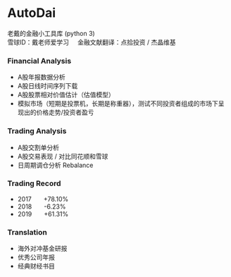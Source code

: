 # AutoDai
老戴的金融小工具库 (python 3) \
雪球ID：戴老师爱学习  &nbsp; &nbsp; 金融文献翻译：点拾投资 / 杰晶维基

### Financial Analysis
 - A股年报数据分析
 - A股日线时间序列下载
 - A股股票相对价值估计（估值模型）
 - 模拟市场（短期是投票机，长期是称重器），测试不同投资者组成的市场下呈现出的价格走势/投资者盈亏

### Trading Analysis
 - A股交割单分析
 - A股交易表现 / 对比同花顺和雪球
 - 日周期调仓分析 Rebalance
 
### Trading Record
 - 2017 &nbsp; &nbsp; &nbsp;  +78.10%
 - 2018 &nbsp; &nbsp; &nbsp;  -6.23%
 - 2019 &nbsp; &nbsp; &nbsp;  +61.31%
 
### Translation
 - 海外对冲基金研报
 - 优秀公司年报
 - 经典财经书目